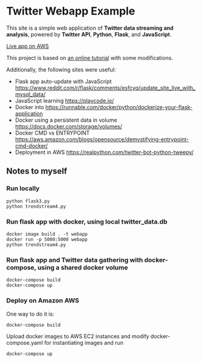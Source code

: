 # Twitter Webapp Example 

This site is a simple web application of **Twitter data streaming and analysis**, powered by **Twitter API**, **Python**, **Flask**, and **JavaScript**.

[Live app on AWS](http://ec2-3-128-18-23.us-east-2.compute.amazonaws.com/)

This project is based on <a href="https://www.pythonforengineers.com/build-a-twitter-analytics-app-using-python/">an online tutorial</a> with some modifications. 

Additionally, the following sites were useful:
- Flask app auto-update with JavaScript https://www.reddit.com/r/flask/comments/esfcyq/update_site_live_with_mysql_data/
- JavaScript learning https://playcode.io/
- Docker into https://runnable.com/docker/python/dockerize-your-flask-application
- Docker using a persistent data in volume https://docs.docker.com/storage/volumes/
- Docker CMD vs ENTRYPOINT https://aws.amazon.com/blogs/opensource/demystifying-entrypoint-cmd-docker/
- Deployment in AWS https://realpython.com/twitter-bot-python-tweepy/



## Notes to myself

### Run locally
    python flask3.py
    python trendstream4.py

### Run flask app with docker, using local twitter_data.db 
    docker image build . -t webapp
    docker run -p 5000:5000 webapp 
    python trendstream4.py

### Run flask app and Twitter data gathering with docker-compose, using a shared docker volume
    docker-compose build
    docker-compose up

### Deploy on Amazon AWS
One way to do it is:

    docker-compose build
Upload docker images to AWS EC2 instances and modify docker-compose.yaml for instantiating images and run

	docker-compose up





